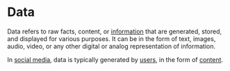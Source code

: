 # Data

Data refers to raw facts, content, or [information](/docs/glossary/information) that are generated, stored, and displayed for various purposes. It can be in the form of text, images, audio, video, or any other digital or analog representation of information.

In [social media](/docs/glossary/social-media), data is typically generated by [users](/docs/glossary/user), in the form of [content](/docs/glossary/content).